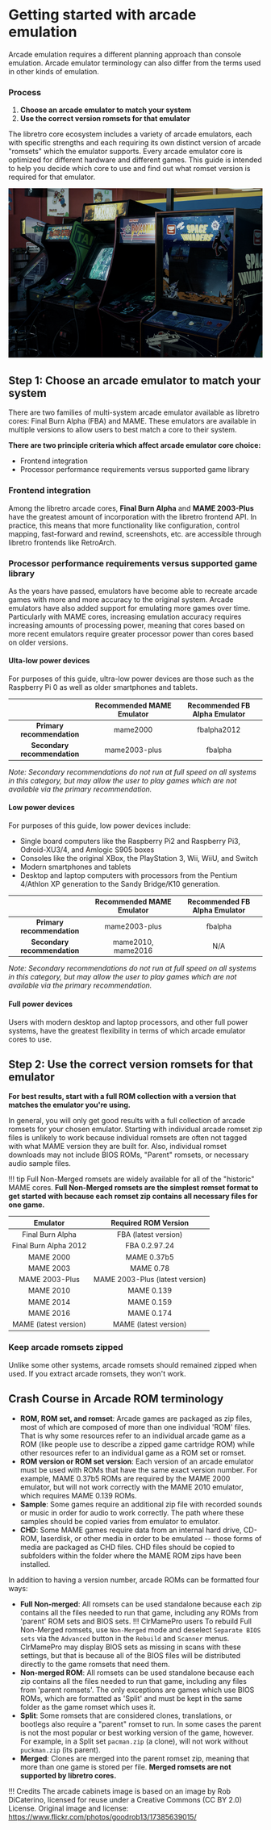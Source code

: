 # Getting started with arcade emulation

Arcade emulation requires a different planning approach than console emulation. Arcade emulator terminology can also differ from the terms used in other kinds of emulation.

### Process
  1. **Choose an arcade emulator to match your system**
  2. **Use the correct version romsets for that emulator**

The libretro core ecosystem includes a variety of arcade emulators, each with specific strengths and each requiring its own distinct version of arcade "romsets" which the emulator supports. Every arcade emulator core is optimized for different hardware and different games. This guide is intended to help you decide which core to use and find out what romset version is required for that emulator.

![Arcade cabinets in an arcade room](../image/guides/arcade-emulation.png)

## Step 1: Choose an arcade emulator to match your system

There are two families of multi-system arcade emulator available as libretro cores: Final Burn Alpha (FBA) and MAME. These emulators are available in multiple versions to allow users to best match a core to their system.

**There are two principle criteria which affect arcade emulator core choice:**
  * Frontend integration
  * Processor performance requirements versus supported game library

### Frontend integration
Among the libretro arcade cores, **Final Burn Alpha** and **MAME 2003-Plus** have the greatest amount of incorporation with the libretro frontend API. In practice, this means that more functionality like configuration, control mapping, fast-forward and rewind, screenshots, etc. are accessible through libretro frontends like RetroArch.

### Processor performance requirements versus supported game library
As the years have passed, emulators have become able to recreate arcade games with more and more accuracy to the original system. Arcade emulators have also added support for emulating more games over time. Particularly with MAME cores, increasing emulation accuracy requires increasing amounts of processing power, meaning that cores based on more recent emulators require greater processor power than cores based on older versions.

#### Ulta-low power devices
For purposes of this guide, ultra-low power devices are those such as the Raspberry Pi 0 as well as older smartphones and tablets.

|  | Recommended MAME Emulator | Recommended FB Alpha Emulator |
| :---: | :---: | :---: |
| **Primary recommendation** | mame2000 | fbalpha2012 |
| **Secondary recommendation** | mame2003-plus | fbalpha |

_Note: Secondary recommendations do not run at full speed on all systems in this category, but may allow the user to play games which are not available via the primary recommendation._

#### Low power devices
For purposes of this guide, low power devices include:
  * Single board computers like the Raspberry Pi2 and Raspberry Pi3, Odroid-XU3/4, and Amlogic S905 boxes
  * Consoles like the original XBox, the PlayStation 3, Wii, WiiU, and Switch
  * Modern smartphones and tablets
  * Desktop and laptop computers with processors from the Pentium 4/Athlon XP generation to the Sandy Bridge/K10 generation.

| | Recommended MAME Emulator | Recommended FB Alpha Emulator |
| :---: | :---: | :---: |
| **Primary recommendation** | mame2003-plus | fbalpha |
| **Secondary recommendation** | mame2010, mame2016 | N/A |

_Note: Secondary recommendations do not run at full speed on all systems in this category, but may allow the user to play games which are not available via the primary recommendation._

#### Full power devices
Users with modern desktop and laptop processors, and other full power systems, have the greatest flexibility in terms of which arcade emulator cores to use.

## Step 2: Use the correct version romsets for that emulator
**For best results, start with a full ROM collection with a version that matches the emulator you're using.**

In general, you will only get good results with a full collection of arcade romsets for your chosen emulator. Starting with individual arcade romset zip files is unlikely to work because individual romsets are often not tagged with what MAME version they are built for. Also, individual romset downloads may not include BIOS ROMs, "Parent" romsets, or necessary audio sample files.

!!! tip Full Non-Merged romsets are widely available for all of the "historic" MAME cores. **Full Non-Merged romsets are the simplest romset format to get started with because each romset zip contains all necessary files for one game.**

| Emulator | Required ROM Version |
| :---: | :---: |
| Final Burn Alpha | FBA (latest version) |
| Final Burn Alpha 2012 | FBA 0.2.97.24 |
| MAME 2000 | MAME 0.37b5 |
| MAME 2003 | MAME 0.78 |
| MAME 2003-Plus | MAME 2003-Plus (latest version) |
| MAME 2010 | MAME 0.139 |
| MAME 2014 | MAME 0.159 |
| MAME 2016 | MAME 0.174 |
| MAME (latest version) | MAME (latest version) |

### Keep arcade romsets zipped
Unlike some other systems, arcade romsets should remained zipped when used. If you extract arcade romsets, they won't work.

## Crash Course in Arcade ROM terminology

- **ROM, ROM set, and romset**: Arcade games are packaged as zip files, most of which are composed of more than one individual 'ROM' files. That is why some resources refer to an individual arcade game as a ROM (like people use to describe a zipped game cartridge ROM) while other resources refer to an individual game as a ROM set or romset.
- **ROM version or ROM set version**: Each version of an arcade emulator must be used with ROMs that have the same exact version number. For example, MAME 0.37b5 ROMs are required by the MAME 2000 emulator, but will not work correctly with the MAME 2010 emulator, which requires MAME 0.139 ROMs.
- **Sample**: Some games require an additional zip file with recorded sounds or music in order for audio to work correctly. The path where these samples should be copied varies from emulator to emulator.
- **CHD**: Some MAME games require data from an internal hard drive, CD-ROM, laserdisk, or other media in order to be emulated -- those forms of media are packaged as CHD files. CHD files should be copied to subfolders within the folder where the MAME ROM zips have been installed.

In addition to having a version number, arcade ROMs can be formatted four ways:

- **Full Non-merged**: All romsets can be used standalone because each zip contains all the files needed to run that game, including any ROMs from 'parent' ROM sets and BIOS sets.
!!! ClrMamePro users To rebuild Full Non-Merged romsets, use `Non-Merged` mode and deselect `Separate BIOS sets` via the `Advanced` button in the `Rebuild` and `Scanner` menus. ClrMamePro may display BIOS sets as missing in scans with these settings, but that is because all of the BIOS files will be distributed directly to the game romsets that need them.
- **Non-merged ROM**: All romsets can be used standalone because each zip contains all the files needed to run that game, including any files from 'parent romsets'. The only exceptions are games which use BIOS ROMs, which are formatted as 'Split' and must be kept in the same folder as the game romset which uses it.
- **Split**: Some romsets that are considered clones, translations, or bootlegs also require a "parent" romset to run. In some cases the parent is not the most popular or best working version of the game, however. For example, in a Split set `pacman.zip` (a clone), will not work without `puckman.zip` (its parent).
- **Merged**: Clones are merged into the parent romset zip, meaning that more than one game is stored per file. **Merged romsets are not supported by libretro cores.**

!!! Credits The arcade cabinets image is based on an image by Rob DiCaterino, licensed for reuse under a Creative Commons (CC BY 2.0) License. Original image and license: https://www.flickr.com/photos/goodrob13/17385639015/
